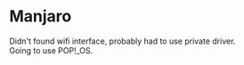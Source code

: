 # Manjaro

Didn't found wifi interface, probably had to use private driver.\
Going to use POP!\_OS.
